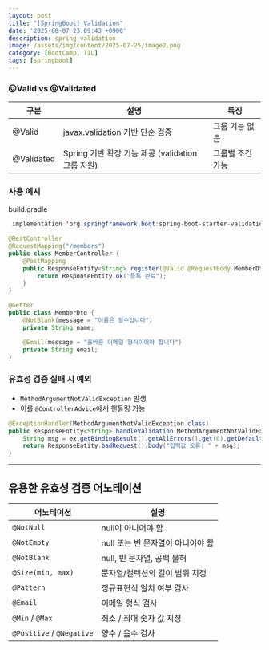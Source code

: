 ```yaml
---
layout: post
title: "[SpringBoot] Validation"
date: '2025-08-07 23:09:43 +0900'
description: spring validation
image: /assets/img/content/2025-07-25/image2.png
category: [BootCamp, TIL]
tags: [springboot]
---
```


### @Valid vs @Validated

| 구분 | 설명 | 특징 |
| --- | --- | --- |
| @Valid | javax.validation 기반 단순 검증 | 그룹 기능 없음 |
| @Validated | Spring 기반 확장 기능 제공 (validation 그룹 지원) | 그룹별 조건 가능 |

### 사용 예시

build.gradle

```java
 implementation 'org.springframework.boot:spring-boot-starter-validation'
```

```java
@RestController
@RequestMapping("/members")
public class MemberController {
    @PostMapping
    public ResponseEntity<String> register(@Valid @RequestBody MemberDto dto) {
        return ResponseEntity.ok("등록 완료");
    }
}
```

```java
@Getter
public class MemberDto {
    @NotBlank(message = "이름은 필수입니다")
    private String name;

    @Email(message = "올바른 이메일 형식이어야 합니다")
    private String email;
}
```

### 유효성 검증 실패 시 예외

- `MethodArgumentNotValidException` 발생
- 이를 `@ControllerAdvice`에서 핸들링 가능

```java
@ExceptionHandler(MethodArgumentNotValidException.class)
public ResponseEntity<String> handleValidation(MethodArgumentNotValidException ex) {
    String msg = ex.getBindingResult().getAllErrors().get(0).getDefaultMessage();
    return ResponseEntity.badRequest().body("입력값 오류: " + msg);
}

```

---

## 유용한 유효성 검증 어노테이션

| 어노테이션                 | 설명                                      |
|--------------------------|-------------------------------------------|
| `@NotNull`               | null이 아니어야 함                        |
| `@NotEmpty`              | null 또는 빈 문자열이 아니어야 함         |
| `@NotBlank`              | null, 빈 문자열, 공백 불허                |
| `@Size(min, max)`        | 문자열/컬렉션의 길이 범위 지정            |
| `@Pattern`               | 정규표현식 일치 여부 검사                 |
| `@Email`                 | 이메일 형식 검사                          |
| `@Min` / `@Max`          | 최소 / 최대 숫자 값 지정                  |
| `@Positive` / `@Negative`| 양수 / 음수 검사                          |
